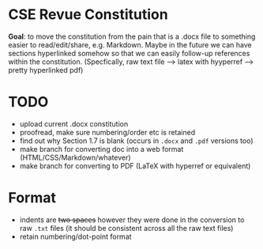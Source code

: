 # CSE Revue Constitution

**Goal**: to move the constitution from the pain that is a .docx file to something easier to read/edit/share, e.g. Markdown.
Maybe in the future we can have sections hyperlinked somehow so that we can easily follow-up references within the
constitution. (Specfically, raw text file --> latex with hyyperref --> pretty hyperlinked pdf)

# TODO
- upload current .docx constitution
- proofread, make sure numbering/order etc is retained
- find out why Section 1.7 is blank (occurs in `.docx` and `.pdf` versions too)
- make branch for converting doc into a web format (HTML/CSS/Markdown/whatever)
- make branch for converting to PDF (LaTeX with hyperref or equivalent)

# Format
- indents are ~~two spaces~~ however they were done in the conversion to raw `.txt` files (it should be consistent across all the raw text files)
- retain numbering/dot-point format
